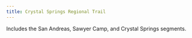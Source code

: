 ```yaml
---
title: Crystal Springs Regional Trail
---
```


Includes the San Andreas, Sawyer Camp, and Crystal Springs segments.
